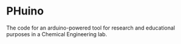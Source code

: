 # PHuino
The code for an arduino-powered tool for research and educational purposes in a Chemical Engineering lab.
